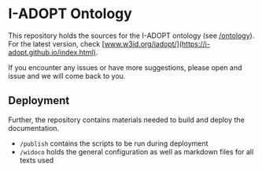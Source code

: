 # I-ADOPT Ontology

This repository holds the sources for the I-ADOPT ontology (see [/ontology](/ontology)).
For the latest version, check [www.w3id.org/iadopt/](https://i-adopt.github.io/index.html).

If you encounter any issues or have more suggestions, please open and issue and we will come back to you.

## Deployment

Further, the repository contains materials needed to build and deploy the documentation.

* `/publish` contains the scripts to be run during deployment
* `/widoco` holds the general configuration as well as markdown files for all texts used
